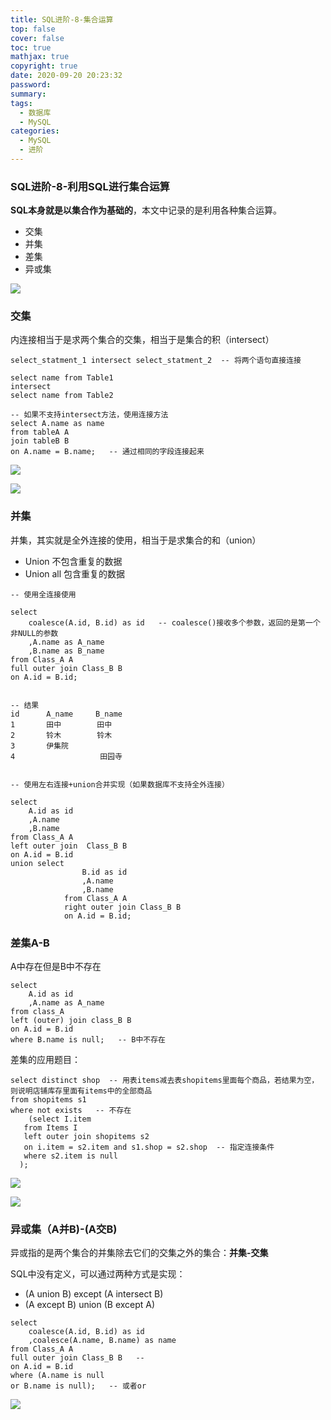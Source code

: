 ```yaml
---
title: SQL进阶-8-集合运算
top: false
cover: false
toc: true
mathjax: true
copyright: true
date: 2020-09-20 20:23:32
password:
summary:
tags:
  - 数据库
  - MySQL
categories:
  - MySQL
  - 进阶
---
```



### SQL进阶-8-利用SQL进行集合运算

**SQL本身就是以集合作为基础的**，本文中记录的是利用各种集合运算。

- 交集
- 并集
- 差集
- 异或集

![](https://tva1.sinaimg.cn/large/007S8ZIlgy1gi4nadc6dlj30bw0h4tcv.jpg)

<!--MORE-->

### 交集

内连接相当于是求两个集合的交集，相当于是集合的积（intersect）

```mysql
select_statment_1 intersect select_statment_2  -- 将两个语句直接连接

select name from Table1
intersect
select name from Table2

-- 如果不支持intersect方法，使用连接方法
select A.name as name
from tableA A
join tableB B
on A.name = B.name;   -- 通过相同的字段连接起来
```

![](https://tva1.sinaimg.cn/large/007S8ZIlgy1gix9ahwpobj30hu071ab9.jpg)

![](https://tva1.sinaimg.cn/large/007S8ZIlgy1gix9apac8tj30gm073dgz.jpg)

### 并集

并集，其实就是全外连接的使用，相当于是求集合的和（union）

- Union  不包含重复的数据
- Union all 包含重复的数据

```mysql
-- 使用全连接使用

select
	coalesce(A.id, B.id) as id   -- coalesce()接收多个参数，返回的是第一个非NULL的参数
	,A.name as A_name
	,B.name as B_name
from Class_A A
full outer join Class_B B
on A.id = B.id;


-- 结果
id      A_name     B_name
1       田中        田中
2       铃木        铃木
3       伊集院
4                   田园寺


-- 使用左右连接+union合并实现（如果数据库不支持全外连接）

select
	A.id as id
	,A.name
	,B.name
from Class_A A
left outer join  Class_B B
on A.id = B.id
union select
				B.id as id
				,A.name
				,B.name
			from Class_A A
			right outer join Class_B B
			on A.id = B.id;
```

### 差集A-B

A中存在但是B中不存在

```mysql
select
	A.id as id
	,A.name as A_name
from class_A
left (outer) join class_B B
on A.id = B.id
where B.name is null;   -- B中不存在
```

差集的应用题目：

```mysql
select distinct shop  -- 用表items减去表shopitems里面每个商品，若结果为空，则说明店铺库存里面有items中的全部商品
from shopitems s1
where not exists   -- 不存在
	(select I.item
   from Items I
   left outer join shopitems s2
   on i.item = s2.item and s1.shop = s2.shop  -- 指定连接条件
   where s2.item is null
  );
```



![](https://tva1.sinaimg.cn/large/007S8ZIlgy1gixdrdbg8oj307706zdgi.jpg)

![](https://tva1.sinaimg.cn/large/007S8ZIlgy1gixdssjrrsj30eu0ijgom.jpg)



### 异或集（A并B)-(A交B)

异或指的是两个集合的并集除去它们的交集之外的集合：**并集-交集**

SQL中没有定义，可以通过两种方式是实现：

- (A union B) except (A intersect B)
- (A except B) union (B except A)

```mysql
select
	coalesce(A.id, B.id) as id
	,coalesce(A.name, B.name) as name
from Class_A A
full outer join Class_B B   --
on A.id = B.id
where (A.name is null
or B.name is null);   -- 或者or
```

![](https://tva1.sinaimg.cn/large/007S8ZIlgy1gixdjpoivej30oh07hwh1.jpg)
